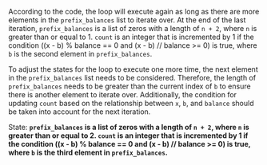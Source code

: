 According to the code, the loop will execute again as long as there are more elements in the `prefix_balances` list to iterate over. At the end of the last iteration, `prefix_balances` is a list of zeros with a length of `n + 2`, where `n` is greater than or equal to 1. `count` is an integer that is incremented by 1 if the condition ((x - b) % balance == 0 and (x - b) // balance >= 0) is true, where `b` is the second element in `prefix_balances`. 

To adjust the states for the loop to execute one more time, the next element in the `prefix_balances` list needs to be considered. Therefore, the length of `prefix_balances` needs to be greater than the current index of `b` to ensure there is another element to iterate over. Additionally, the condition for updating `count` based on the relationship between `x`, `b`, and `balance` should be taken into account for the next iteration.

State: **`prefix_balances` is a list of zeros with a length of `n + 2`, where `n` is greater than or equal to 2. `count` is an integer that is incremented by 1 if the condition ((x - b) % balance == 0 and (x - b) // balance >= 0) is true, where `b` is the third element in `prefix_balances`.**